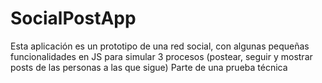 # SocialPostApp
Esta aplicación es un prototipo de una red social, con algunas pequeñas funcionalidades en JS para simular 3 procesos (postear, seguir y mostrar posts de las personas a las que sigue)
Parte de una prueba técnica
